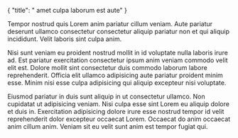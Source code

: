 {
  "title": " amet culpa laborum est aute"
}

Tempor nostrud quis Lorem anim pariatur cillum veniam. Aute pariatur deserunt ullamco consectetur consectetur aliquip pariatur non et qui aliquip incididunt. Velit laboris sint culpa anim.

Nisi sunt veniam eu proident nostrud mollit in id voluptate nulla laboris irure ad. Est pariatur exercitation consectetur ipsum anim veniam commodo velit elit est. Dolore mollit sint consectetur duis commodo laborum labore reprehenderit. Officia elit ullamco adipisicing aute pariatur proident minim esse. Minim nisi esse culpa adipisicing qui aliquip excepteur nisi voluptate.

Eiusmod pariatur in duis sunt aliquip in ut consectetur ullamco. Non cupidatat ut adipisicing veniam. Nisi culpa esse sint Lorem eu aliquip dolore et duis in. Exercitation adipisicing dolore irure esse nostrud tempor id velit reprehenderit dolor excepteur occaecat Lorem. Occaecat do anim occaecat anim cillum anim. Veniam sit eu velit sunt anim est tempor fugiat qui.